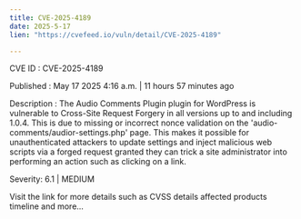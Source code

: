 ```yaml
---
title: CVE-2025-4189
date: 2025-5-17
lien: "https://cvefeed.io/vuln/detail/CVE-2025-4189"

---
```


CVE ID : CVE-2025-4189

Published :  May 17
2025
4:16 a.m. | 11 hours
57 minutes ago

Description : The Audio Comments Plugin plugin for WordPress is vulnerable to Cross-Site Request Forgery in all versions up to
and including
1.0.4. This is due to missing or incorrect nonce validation on the 'audio-comments/audior-settings.php' page. This makes it possible for unauthenticated attackers to update settings and inject malicious web scripts via a forged request granted they can trick a site administrator into performing an action such as clicking on a link.

Severity: 6.1 | MEDIUM

Visit the link for more details
such as CVSS details
affected products
timeline
and more...
